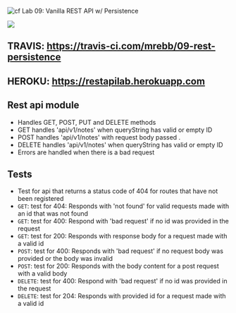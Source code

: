 ![cf](https://i.imgur.com/7v5ASc8.png) Lab 09: Vanilla REST API w/ Persistence

<img src="https://travis-ci.com/mrebb/09-rest-persistence.svg?branch=master">

## TRAVIS: https://travis-ci.com/mrebb/09-rest-persistence 

## HEROKU: https://restapilab.herokuapp.com 

## Rest api module

* Handles GET, POST, PUT and DELETE methods 
* GET handles 'api/v1/notes' when queryString has valid or empty ID
* POST handles 'api/v1/notes' with request body passed . 
* DELETE handles 'api/v1/notes' when queryString has valid or empty ID 
* Errors are handled when there is a bad request

## Tests
* Test for api that returns a status code of 404 for routes that have not been registered
* `GET`: test for 404: Responds with 'not found' for valid requests made with an id that was not found
* `GET`: test for 400: Respond with 'bad request' if no id was provided in the request
* `GET`: test for 200: Responds with response body for a request made with a valid id
* `POST`: test for 400: Responds with 'bad request' if no request body was provided or the body was invalid
* `POST`: test for 200: Responds with the body content for a post request with a valid body
* `DELETE`: test for 400: Respond with 'bad request' if no id was provided in the request
* `DELETE`: test for 204: Responds with provided id for a request made with a valid id
